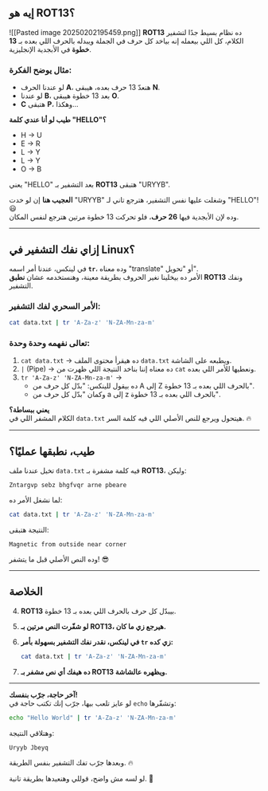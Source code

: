 ## **إيه هو ROT13؟**
![[Pasted image 20250202195459.png]]
**ROT13** ده نظام بسيط جدًا لتشفير الكلام، كل اللي بيعمله إنه بياخد كل حرف في الجملة ويبدله بالحرف اللي بعده بـ **13 خطوة** في الأبجدية الإنجليزية.

### **مثال يوضح الفكرة**:

- لو عندنا الحرف **A**، هنعدّ 13 حرف بعده، هيبقى **N**.
- لو عندنا **B**، بعد 13 خطوة هيبقى **O**.
- **C** هتبقى **P**، وهكذا...

**طيب لو أنا عندي كلمة "HELLO"؟**

- H -> U
- E -> R
- L -> Y
- L -> Y
- O -> B

يعني "HELLO" بعد التشفير بـ **ROT13** هتبقى "URYYB".

**العجيب هنا** إن لو خدت "URYYB" وشغلت عليها نفس التشفير، هترجع تاني لـ "HELLO"! 😃  
وده لإن الأبجدية فيها **26 حرف**، فلو تحركت 13 خطوة مرتين هترجع لنفس المكان.

---

## **إزاي نفك التشفير في Linux؟**

في لينكس، عندنا أمر اسمه **`tr`**، وده معناه "translate" أو "تحويل".  
الأمر ده بيخلينا نغير الحروف بطريقة معينة، وهنستخدمه عشان **نطبق ROT13** ونفك التشفير.

### **الأمر السحري لفك التشفير:**

```bash
cat data.txt | tr 'A-Za-z' 'N-ZA-Mn-za-m'
```

### **تعالى نفهمه وحدة وحدة**:

1. `cat data.txt` → ده هيقرأ محتوى الملف `data.txt` ويطبعه على الشاشة.
2. `|` (Pipe) → ده معناه إننا بناخد النتيجة اللي ظهرت من `cat` ونعطيها للأمر اللي بعده.
3. `tr 'A-Za-z' 'N-ZA-Mn-za-m'` →
    - ده بيقول للينكس: "بدّل كل حرف من A إلى Z بالحرف اللي بعده بـ 13 خطوة".
    - وكمان "بدّل كل حرف من a إلى z بالحرف اللي بعده بـ 13 خطوة".

**يعني ببساطة؟**  
الكلام المشفر اللي في `data.txt` هيتحول ويرجع للنص الأصلي اللي فيه كلمة السر. 🔥

---

## **طيب، نطبقها عمليًا؟**

تخيل عندنا ملف `data.txt` فيه كلمة مشفرة بـ **ROT13**، وليكن:

```
Zntargvp sebz bhgfvqr arne pbeare
```

لما نشغل الأمر ده:

```bash
cat data.txt | tr 'A-Za-z' 'N-ZA-Mn-za-m'
```

النتيجة هتبقى:

```
Magnetic from outside near corner
```

وده النص الأصلي قبل ما يتشفر! 😎

---

## **الخلاصة**

4. **ROT13** بيبدّل كل حرف بالحرف اللي بعده بـ 13 خطوة.
5. **لو شفّرت النص مرتين بـ ROT13، هيرجع زي ما كان.**
6. **في لينكس، نقدر نفك التشفير بسهولة بأمر `tr` زي كده:**
    
    ```bash
    cat data.txt | tr 'A-Za-z' 'N-ZA-Mn-za-m'
    ```
    
7. **ده هيفك أي نص مشفر بـ ROT13 ويظهره عالشاشة.**

---

**آخر حاجة، جرّب بنفسك!**  
لو عايز تلعب بيها، جرّب إنك تكتب حاجة في `echo` وتشفّرها:

```bash
echo "Hello World" | tr 'A-Za-z' 'N-ZA-Mn-za-m'
```

وهتلاقي النتيجة:

```
Uryyb Jbeyq
```

وبعدها جرّب تفك التشفير بنفس الطريقة. 🔥

لو لسه مش واضح، قوللي وهنعيدها بطريقة تانية. 💪